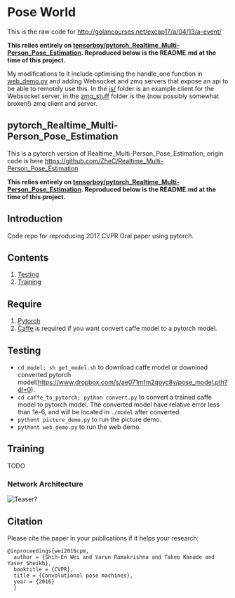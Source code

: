 # Pose World

This is the raw code for http://golancourses.net/excap17/a/04/13/a-event/

**This relies entirely on [tensorboy/pytorch_Realtime_Multi-Person_Pose_Estimation](https://github.com/tensorboy/pytorch_Realtime_Multi-Person_Pose_Estimation). Reproduced below is the README.md at the time of this project.**

My modifications to it include optimising the handle_one function in [web_demo.py](web_demo.py) and adding Websocket and zmq servers that expose an api to be able to remotely use this. In the [js/](js/) folder is an example client for the Websocket server, in the [zmq_stuff](zmq_stuff) folder is the (now possibly somewhat broken!) zmq client and server. 

## pytorch_Realtime_Multi-Person_Pose_Estimation
This is a pytorch version of Realtime_Multi-Person_Pose_Estimation, origin code is here https://github.com/ZheC/Realtime_Multi-Person_Pose_Estimation 

**This relies entirely on [tensorboy/pytorch_Realtime_Multi-Person_Pose_Estimation](https://github.com/tensorboy/pytorch_Realtime_Multi-Person_Pose_Estimation). Reproduced below is the README.md at the time of this project.**

## Introduction
Code repo for reproducing 2017 CVPR Oral paper using pytorch.  

## Contents
1. [Testing](#testing)
2. [Training](#training)

## Require
1. [Pytorch](http://pytorch.org/)
2. [Caffe](http://caffe.berkeleyvision.org/) is required if you want convert caffe model to a pytorch model.

## Testing
- `cd model; sh get_model.sh` to download caffe model or download converted pytorch model(https://www.dropbox.com/s/ae071mfm2qoyc8v/pose_model.pth?dl=0).
- `cd caffe_to_pytorch; python convert.py` to convert a trained caffe model to pytorch model. The converted model have relative error less than 1e-6, and will be located in `./model` after converted.
- `pythont picture_demo.py` to run the picture demo.
- `pythont web_demo.py` to run the web demo.

## Training
TODO

### Network Architecture
![Teaser?](https://github.com/tensorboy/pytorch_Realtime_Multi-Person_Pose_Estimation/blob/master/readme/pose.png)

## Citation
Please cite the paper in your publications if it helps your research:    
	  
    @inproceedings{wei2016cpm,
      author = {Shih-En Wei and Varun Ramakrishna and Takeo Kanade and Yaser Sheikh},
      booktitle = {CVPR},
      title = {Convolutional pose machines},
      year = {2016}
      }
